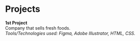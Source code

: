 # Projects

**1st Project**  
Company that sells fresh foods.  
*Tools/Technologies used: Figma, Adobe Illustrator, HTML, CSS.*
